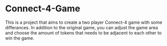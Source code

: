 # Connect-4-Game

This is a project that aims to create a two player Connect-4 game with some differances.
In addition to the original game, you can adjust the game area and choose the amount of tokens that needs to be adjacent to each other to win the game.

